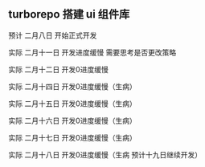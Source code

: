 ## turborepo 搭建 ui 组件库

预计 二月八日 开始正式开发

实际 二月十一日 开发进度缓慢 需要思考是否更改策略

实际 二月十二日 开发0进度缓慢

实际 二月十四日 开发0进度缓慢（生病）

实际 二月十五日 开发0进度缓慢（生病）

实际 二月十六日 开发0进度缓慢（生病）

实际 二月十七日 开发0进度缓慢（生病）

实际 二月十八日 开发0进度缓慢（生病 预计十九日继续开发）
